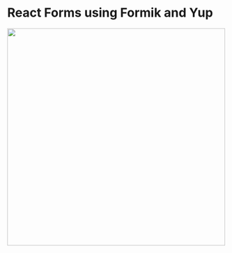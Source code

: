 # React Forms using Formik and Yup

<img height="500" width="500" src="https://res.cloudinary.com/practicaldev/image/fetch/s--0daahtzN--/c_imagga_scale,f_auto,fl_progressive,h_420,q_auto,w_1000/https://dev-to-uploads.s3.amazonaws.com/uploads/articles/askntqqh1ngo27a2xafk.jpeg">
